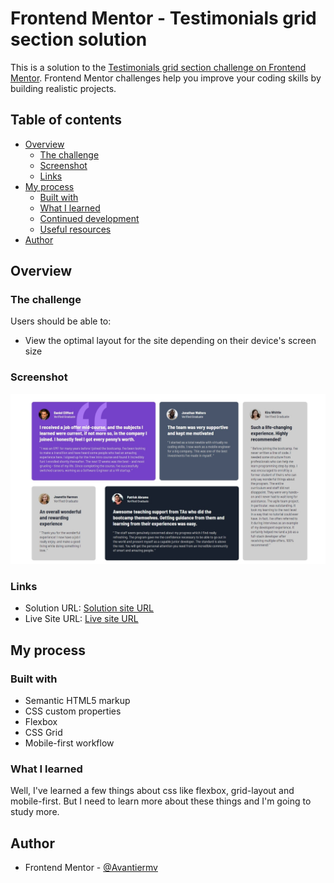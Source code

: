 # Frontend Mentor - Testimonials grid section solution

This is a solution to the [Testimonials grid section challenge on Frontend Mentor](https://www.frontendmentor.io/challenges/testimonials-grid-section-Nnw6J7Un7). Frontend Mentor challenges help you improve your coding skills by building realistic projects. 

## Table of contents

- [Overview](#overview)
  - [The challenge](#the-challenge)
  - [Screenshot](#screenshot)
  - [Links](#links)
- [My process](#my-process)
  - [Built with](#built-with)
  - [What I learned](#what-i-learned)
  - [Continued development](#continued-development)
  - [Useful resources](#useful-resources)
- [Author](#author)

## Overview

### The challenge

Users should be able to:

- View the optimal layout for the site depending on their device's screen size

### Screenshot

![](./download%20(1).jfif)

### Links

- Solution URL: [Solution site URL](https://github.com/Avantiermv/testimonials-grid-section-main)
- Live Site URL: [Live site URL](https://avantiermv.github.io/testimonials-grid-section-main/)

## My process

### Built with

- Semantic HTML5 markup
- CSS custom properties
- Flexbox
- CSS Grid
- Mobile-first workflow

### What I learned

Well, I've learned a few things about css like flexbox, grid-layout and mobile-first. But I need to learn more about these things and I'm going to study more.

## Author

- Frontend Mentor - [@Avantiermv](https://www.frontendmentor.io/profile/Avantiermv)




